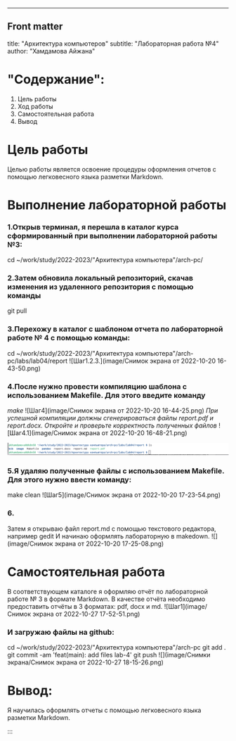 ---
## Front matter
title: "Архитектура компьютеров"
subtitle: "Лабораторная работа №4"
author: "Хамдамова Айжана"


# "Содержание":
1. Цель работы 
2. Ход работы
3. Самостоятельная работа 
4. Вывод

# Цель работы
Целью работы является освоение процедуры оформления отчетов с помощью
легковесного языка разметки Markdown.


# Выполнение лабораторной работы

### 1.Открыв терминал, я перешла в каталог курса сформированный при выполнении лабораторной работы №3:
cd ~/work/study/2022-2023/"Архитектура компьютера"/arch-pc/
### 2.Затем обновила локальный репозиторий, скачав изменения из удаленного репозитория с помощью команды
git pull
### 3.Перехожу в каталог с шаблоном отчета по лабораторной работе № 4 с помощью команды:
cd ~/work/study/2022-2023/"Архитектура компьютера"/arch-pc/labs/lab04/report
![Шаг1.2.3.](image/Снимок экрана от 2022-10-20 16-43-50.png)

### 4.После нужно провести компиляцию шаблона с использованием Makefile. Для этого введите команду
 *make*
 ![Шаг4](image/Снимок экрана от 2022-10-20 16-44-25.png)
*При успешной компиляции должны сгенерироваться файлы report.pdf и report.docx. Откройте и проверьте корректность полученных файлов*
              ![Шаг4.1](image/Снимок экрана от 2022-10-20 16-48-21.png)


 ![Шаг4.2](image/11.png)
### 5.Я удаляю полученные файлы с использованием Makefile. Для этого нужно ввести команду:
make clean
![Шаг5](image/Снимок экрана от 2022-10-20 17-23-54.png)
### 6.
Затем я открываю файл report.md c помощью текстового редактора, например gedit
И начинаю оформлять лабораторную в makedown.
![](image/Снимок экрана от 2022-10-20 17-25-08.png)
# Самостоятельная работа
В соответствующем каталоге я оформляю отчёт по лабораторной работе № 3 в формате Markdown. В качестве отчёта необходимо предоставить отчёты в 3 форматах: pdf, docx и md.
![Шаг1](image/Снимок экрана от 2022-10-27 17-52-51.png)
### И загружаю файлы на github:
cd ~/work/study/2022-2023/"Архитектура компьютера"/arch-pc
git add .
git commit -am 'feat(main): add files lab-4'
git push
![](image/Снимки экрана/Снимок экрана от 2022-10-27 18-15-26.png) 




# Вывод:
 Я научилась оформлять отчеты с помощью
легковесного языка разметки Markdown.




:::
